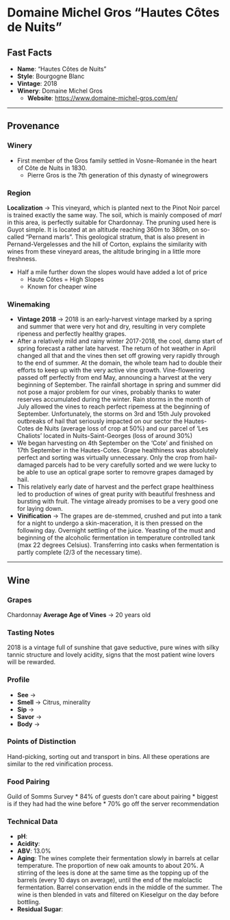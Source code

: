 # Domaine Michel Gros “Hautes Côtes de Nuits”
## Fast Facts

- **Name**: “Hautes Côtes de Nuits”
- **Style**: Bourgogne Blanc
- **Vintage**: 2018
- **Winery**: Domaine Michel Gros
	- **Website**:  https://www.domaine-michel-gros.com/en/
- - - -
## Provenance
### Winery
- First member of the Gros family settled in Vosne-Romanée in the heart of Côte de Nuits in 1830.
	- Pierre Gros is the 7th generation of this dynasty of winegrowers
### Region
**Localization** → This vineyard, which is planted next to the Pinot Noir parcel is trained exactly the same way. The soil, which is mainly composed of *marl* in this area, is perfectly suitable for Chardonnay. The pruning used here is Guyot simple. It is located at an altitude reaching 360m to 380m, on so-called “Pernand marls”. This geological stratum, that is also present in Pernand-Vergelesses and the hill of Corton, explains the similarity with wines from these vineyard areas, the altitude bringing in a little more freshness.
- Half a mile further down the slopes would have added a lot of price
	- Haute Côtes = High Slopes
	- Known for cheaper wine
### Winemaking 
* **Vintage 2018** → 2018 is an early-harvest vintage marked by a spring and summer that were very hot and dry, resulting in very complete ripeness and perfectly healthy grapes.
* After a relatively mild and rainy winter 2017-2018, the cool, damp start of spring forecast a rather late harvest. The return of hot weather in April changed all that and the vines then set off growing very rapidly through to the end of summer. At the domain, the whole team had to double their efforts to keep up with the very active vine growth. Vine-flowering passed off perfectly from end May, announcing a harvest at the very beginning of September. The rainfall shortage in spring and summer did not pose a major problem for our vines, probably thanks to water reserves accumulated during the winter. Rain storms in the month of July allowed the vines to reach perfect ripemess at the beginning of September. Unfortunately, the storms on 3rd and 15th July provoked outbreaks of hail that seriously impacted on our sector the Hautes-Cotes de Nuits (average loss of crop at 50%) and our parcel of ‘Les Chaliots’ located in Nuits-Saint-Georges (loss of around 30%)
* We began harvesting on 4th September on the ‘Cote’ and finished on 17th September in the Hautes-Cotes. Grape healthiness was absolutely perfect and sorting was virtually unnecessary. Only the crop from hail-damaged parcels had to be very carefully sorted and we were lucky to be able to use an optical grape sorter to removre grapes damaged by hail.
* This relatively early date of harvest and the perfect grape healthiness led to production of wines of great purity with beautiful freshness and bursting with fruit. The vintage already promises to be a very good one for laying down.
* **Vinification** → The grapes are de-stemmed, crushed and put into a tank for a night to undergo a skin-maceration, it is then pressed on the following day. Overnight settling of the juice. Yeasting of the must and beginning of the alcoholic fermentation in temperature controlled tank (max 22 degrees Celsius). Transferring into casks when fermentation is partly complete (2/3 of the necessary time).
- - - -
## Wine
### Grapes
Chardonnay
**Average Age of Vines** → 20 years old
### Tasting Notes
2018 is a vintage full of sunshine that gave seductive, pure wines with silky tannic structure and lovely acidity, signs that the most patient wine lovers will be rewarded.
### Profile
- **See** →  
- **Smell** → Citrus, minerality
- **Sip** → 
- **Savor** → 
- **Body** → 
### Points of Distinction
Hand-picking, sorting out and transport in bins. All these operations are similar to the red vinification process.
### Food Pairing
Guild of Somms Survey
	* 84% of guests don’t care about pairing
	* biggest is if they had had the wine before
	* 70% go off the server recommendation
### Technical Data
- **pH**: 
- **Acidity**: 
- **ABV**: 13.0%
- **Aging**: The wines complete their fermentation slowly in barrels at cellar temperature. The proportion of new oak amounts to about 20%. A stirring of the lees is done at the same time as the topping up of the barrels (every 10 days on average), until the end of the malolactic fermentation. Barrel conservation ends in the middle of the summer. The wine is then blended in vats and filtered on Kieselgur on the day before bottling.
- **Residual Sugar**: 